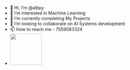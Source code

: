 - 👋 Hi, I’m @albpy
- 👀 I’m interested in Machine Learning
- 🌱 I’m currently completing My Projects
- 💞️ I’m looking to collaborate on AI Systems development
- 📫 How to reach me - 7559083324
- <img src="https://github.com/albpy/pythoncrux/blob/main/emotion_detection.gif" width="100" height="100" />
<!---
albpy/albpy is a ✨ special ✨ repository because its `README.md` (this file) appears on your GitHub profile.
You can click the Preview link to take a look at your changes.
--->
